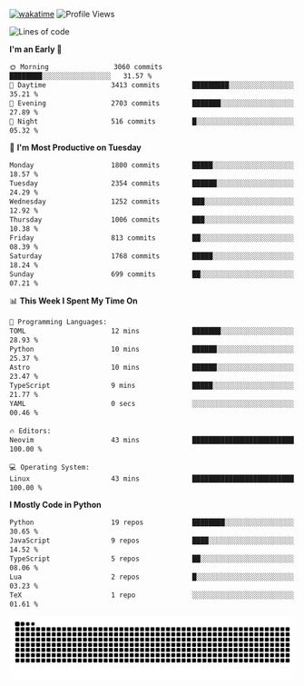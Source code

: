 [![wakatime](https://wakatime.com/badge/user/b920b284-3cde-4cd4-b72e-f7f22d050b16.svg)](https://wakatime.com/@b920b284-3cde-4cd4-b72e-f7f22d050b16)
![Profile Views](http://img.shields.io/badge/Profile%20Views-4586-blue)
<!--START_SECTION:waka-->
![Lines of code](https://img.shields.io/badge/From%20Hello%20World%20I%27ve%20Written-8.1%20million%20lines%20of%20code-blue)

**I'm an Early 🐤** 

```text
🌞 Morning                3060 commits        ████████░░░░░░░░░░░░░░░░░   31.57 % 
🌆 Daytime                3413 commits        █████████░░░░░░░░░░░░░░░░   35.21 % 
🌃 Evening                2703 commits        ███████░░░░░░░░░░░░░░░░░░   27.89 % 
🌙 Night                  516 commits         █░░░░░░░░░░░░░░░░░░░░░░░░   05.32 % 
```
📅 **I'm Most Productive on Tuesday** 

```text
Monday                   1800 commits        █████░░░░░░░░░░░░░░░░░░░░   18.57 % 
Tuesday                  2354 commits        ██████░░░░░░░░░░░░░░░░░░░   24.29 % 
Wednesday                1252 commits        ███░░░░░░░░░░░░░░░░░░░░░░   12.92 % 
Thursday                 1006 commits        ███░░░░░░░░░░░░░░░░░░░░░░   10.38 % 
Friday                   813 commits         ██░░░░░░░░░░░░░░░░░░░░░░░   08.39 % 
Saturday                 1768 commits        █████░░░░░░░░░░░░░░░░░░░░   18.24 % 
Sunday                   699 commits         ██░░░░░░░░░░░░░░░░░░░░░░░   07.21 % 
```


📊 **This Week I Spent My Time On** 

```text
💬 Programming Languages: 
TOML                     12 mins             ███████░░░░░░░░░░░░░░░░░░   28.93 % 
Python                   10 mins             ██████░░░░░░░░░░░░░░░░░░░   25.37 % 
Astro                    10 mins             ██████░░░░░░░░░░░░░░░░░░░   23.47 % 
TypeScript               9 mins              █████░░░░░░░░░░░░░░░░░░░░   21.77 % 
YAML                     0 secs              ░░░░░░░░░░░░░░░░░░░░░░░░░   00.46 % 

🔥 Editors: 
Neovim                   43 mins             █████████████████████████   100.00 % 

💻 Operating System: 
Linux                    43 mins             █████████████████████████   100.00 % 
```

**I Mostly Code in Python** 

```text
Python                   19 repos            ████████░░░░░░░░░░░░░░░░░   30.65 % 
JavaScript               9 repos             ████░░░░░░░░░░░░░░░░░░░░░   14.52 % 
TypeScript               5 repos             ██░░░░░░░░░░░░░░░░░░░░░░░   08.06 % 
Lua                      2 repos             █░░░░░░░░░░░░░░░░░░░░░░░░   03.23 % 
TeX                      1 repo              ░░░░░░░░░░░░░░░░░░░░░░░░░   01.61 % 
```




<!--END_SECTION:waka-->
![Snake animation](https://raw.githubusercontent.com/timmypidashev/timmypidashev/main/commits.svg)
